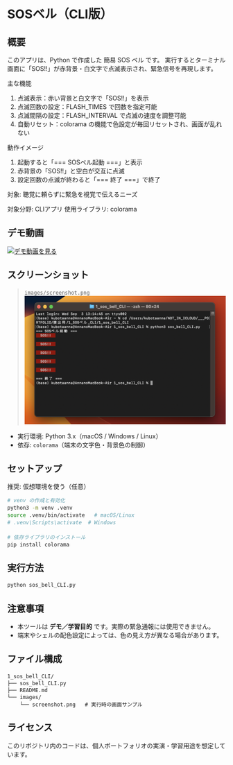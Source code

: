 # SOSベル（CLI版）

##  概要
このアプリは、Python で作成した 簡易 SOS ベル です。
実行するとターミナル画面に「SOS!!」が赤背景・白文字で点滅表示され、緊急信号を再現します。

主な機能
 1. 点滅表示：赤い背景と白文字で「SOS!!」を表示
 2. 点滅回数の設定：FLASH_TIMES で回数を指定可能
 3. 点滅間隔の設定：FLASH_INTERVAL で点滅の速度を調整可能
 4. 自動リセット：colorama の機能で色設定が毎回リセットされ、画面が乱れない

動作イメージ
 1. 起動すると「=== SOSベル起動 ===」と表示
 2. 赤背景の「SOS!!」と空白が交互に点滅
 3. 設定回数の点滅が終わると「=== 終了 ===」で終了

対象: 聴覚に頼らずに緊急を視覚で伝えるニーズ

対象分野: CLIアプリ
使用ライブラリ: colorama

## デモ動画
[![デモ動画を見る](https://img.youtube.com/vi/FdvcAs6GrUc/0.jpg)](https://www.youtube.com/watch?v=FdvcAs6GrUc)

## スクリーンショット
> `images/screenshot.png` 
![screenshot](images/screenshot.png)

- 実行環境: Python 3.x（macOS / Windows / Linux）
- 依存: `colorama`（端末の文字色・背景色の制御）


## セットアップ
推奨: 仮想環境を使う（任意）

```bash
# venv の作成と有効化
python3 -m venv .venv
source .venv/bin/activate   # macOS/Linux
# .venv\Scripts\activate  # Windows

# 依存ライブラリのインストール
pip install colorama
```


##  実行方法
```bash
python sos_bell_CLI.py
```

## 注意事項
- 本ツールは **デモ／学習目的** です。実際の緊急通報には使用できません。  
- 端末やシェルの配色設定によっては、色の見え方が異なる場合があります。


## ファイル構成
```
1_sos_bell_CLI/
├── sos_bell_CLI.py
├── README.md
└── images/
    └── screenshot.png   # 実行時の画面サンプル
```

## ライセンス
このリポジトリ内のコードは、個人ポートフォリオの実演・学習用途を想定しています。
